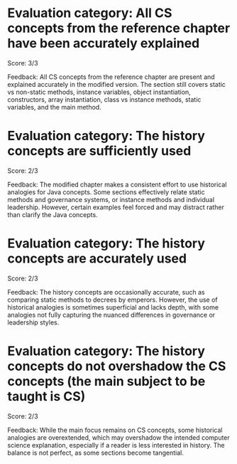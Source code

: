 # Evaluation category: All CS concepts from the reference chapter have been accurately explained

Score: 3/3

Feedback: All CS concepts from the reference chapter are present and explained accurately in the modified version. The section still covers static vs non-static methods, instance variables, object instantiation, constructors, array instantiation, class vs instance methods, static variables, and the main method.

# Evaluation category: The history concepts are sufficiently used

Score: 2/3

Feedback: The modified chapter makes a consistent effort to use historical analogies for Java concepts. Some sections effectively relate static methods and governance systems, or instance methods and individual leadership. However, certain examples feel forced and may distract rather than clarify the Java concepts.

# Evaluation category: The history concepts are accurately used

Score: 2/3

Feedback: The history concepts are occasionally accurate, such as comparing static methods to decrees by emperors. However, the use of historical analogies is sometimes superficial and lacks depth, with some analogies not fully capturing the nuanced differences in governance or leadership styles.

# Evaluation category: The history concepts do not overshadow the CS concepts (the main subject to be taught is CS)

Score: 2/3

Feedback: While the main focus remains on CS concepts, some historical analogies are overextended, which may overshadow the intended computer science explanation, especially if a reader is less interested in history. The balance is not perfect, as some sections become tangential.

